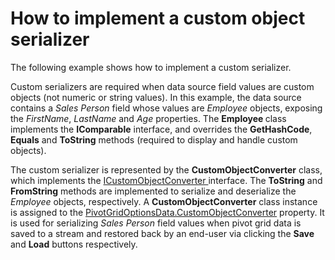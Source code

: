 # How to implement a custom object serializer


<p>The following example shows how to implement a custom serializer.</p>
<p>Custom serializers are required when data source field values are custom objects (not numeric or string values). In this example, the data source contains a <em>Sales Person</em> field whose values are <em>Employee</em> objects, exposing the <em>FirstName</em>, <em>LastName</em> and <em>Age</em> properties. The <strong>Employee </strong>class implements the <strong>IComparable</strong> interface, and overrides the <strong>GetHashCode</strong>, <strong>Equals</strong> and <strong>ToString</strong> methods (required to display and handle custom objects).</p>
<p>The custom serializer is represented by the <strong>CustomObjectConverter</strong> class, which implements the <a href="https://documentation.devexpress.com/#CoreLibraries/clsDevExpressUtilsSerializingHelpersICustomObjectConvertertopic">ICustomObjectConverter </a>interface. The <strong>ToString</strong> and <strong>FromString</strong> methods are implemented to serialize and deserialize the <em>Employee</em> objects, respectively. A <strong>CustomObjectConverter</strong> class instance is assigned to the <a href="https://documentation.devexpress.com/#CoreLibraries/DevExpressXtraPivotGridPivotGridOptionsData_CustomObjectConvertertopic">PivotGridOptionsData.CustomObjectConverter</a> property. It is used for serializing <em>Sales Person</em> field values when pivot grid data is saved to a stream and restored back by an end-user via clicking the <strong>Save</strong> and <strong>Load</strong> buttons respectively.</p>

<br/>


